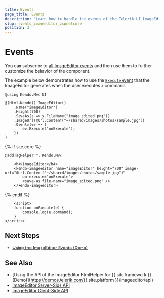```yaml
---
title: Events
page_title: Events
description: "Learn how to handle the events of the Telerik UI ImageEditor component for {{ site.framework }}."
slug: events_imageeditor_aspnetcore
position: 3
---
```


# Events

You can subscribe to [all ImageEditor events](/api/kendo.mvc.ui.fluent/imageeditoreventbuilder) and then use them to further customize the behavior of the component.

The example below demonstrates how to use the [`Execute` event](api/kendo.mvc.ui.fluent/imageeditoreventbuilder#executesystemstring) that the ImageEditor generates when the user executes a command.

```HtmlHelper
@using Kendo.Mvc.UI

@(Html.Kendo().ImageEditor()
	.Name("imageEditor")
	.Height(700)
	.SaveAs(s => s.FileName("image_edited.png"))
	.ImageUrl(@Url.Content("~/shared/images/photos/sample.jpg"))
	.Events(ev => {
		ev.Execute("onExecute");
	})
)
```
{% if site.core %}
```TagHelper
@addTagHelper *, Kendo.Mvc

    <h4>ImageEditor</h4>
    <kendo-imageeditor name="imageEditor" height="700" image-url="@Url.Content("~/shared/images/photos/sample.jpg")"
		on-execute="onExecute">
        <save-as file-name="image_edited.png" />
    </kendo-imageeditor>
```
{% endif %}
```script
	<script>	
	function onExecute(e) {
		console.log(e.command);
	}
</script>
```

## Next Steps

* [Using the ImageEditor Events (Demo)](https://demos.telerik.com/aspnet-core/imageeditor/events)

## See Also

* [Using the API of the ImageEditor HtmlHelper for {{ site.framework }} (Demo)](https://demos.telerik.com/{{ site.platform }}/imageeditor/api)
* [ImageEditor Server-Side API](/api/imageeditor)
* [ImageEditor Client-Side API](https://docs.telerik.com/kendo-ui/api/javascript/ui/imageeditor)
